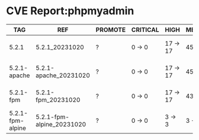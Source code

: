 # CVE Report:phpmyadmin
|       TAG        |            REF            | PROMOTE | CRITICAL |   HIGH   |  MEDIUM  |    LOW     | UNKNOWN |
|------------------|---------------------------|---------|----------|----------|----------|------------|---------|
| 5.2.1            | 5.2.1_20231020            | ?       | 0 -> 0   | 17 -> 17 | 45 -> 45 | 247 -> 247 | 1 -> 1  |
| 5.2.1-apache     | 5.2.1-apache_20231020     | ?       | 0 -> 0   | 17 -> 17 | 45 -> 45 | 247 -> 247 | 1 -> 1  |
| 5.2.1-fpm        | 5.2.1-fpm_20231020        | ?       | 0 -> 0   | 17 -> 17 | 43 -> 43 | 215 -> 215 | 1 -> 1  |
| 5.2.1-fpm-alpine | 5.2.1-fpm-alpine_20231020 | ?       | 0 -> 0   | 3 -> 3   | 3 -> 3   | 0 -> 0     | 0 -> 0  |
